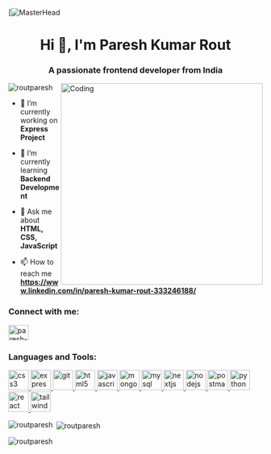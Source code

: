 [![MasterHead](https://camo.githubusercontent.com/2dcf1a73f7dcb84e53882d821de7b61d4362388b92e1f9d974563c489abeb342/68747470733a2f2f6d69726f2e6d656469756d2e636f6d2f6d61782f3730302f302a4647443642557a7a5a7331564a4c75592e676966)
<h1 align="center">Hi 👋, I'm Paresh Kumar Rout</h1>
<h3 align="center">A passionate frontend developer from India</h3>
<img align="right" alt="Coding" width="400" src="https://cdn.dribbble.com/users/1292677/screenshots/6139167/avento.gif">

<p align="left"> <img src="https://komarev.com/ghpvc/?username=routparesh&label=Profile%20views&color=0e75b6&style=flat" alt="routparesh" /> </p>


- 🔭 I’m currently working on **Express Project**

- 🌱 I’m currently learning **Backend Development**

- 💬 Ask me about **HTML, CSS, JavaScript**

- 📫 How to reach me **https://www.linkedin.com/in/paresh-kumar-rout-333246188/**

<h3 align="left">Connect with me:</h3>
<p align="left">
<a href="https://www.linkedin.com/in/paresh-kumar-rout-333246188/" target="blank"><img align="center" src="https://th.bing.com/th?id=OIP.b5oDvUVU5UVN4cefTJGq3wHaHa&w=250&h=250&c=8&rs=1&qlt=90&o=6&dpr=1.5&pid=3.1&rm=2" alt="paresh-kumar-rout" height="30" width="40" /></a>

</p>

<h3 align="left">Languages and Tools:</h3>
<p align="left"> <a href="https://www.w3schools.com/css/" target="_blank" rel="noreferrer"> <img src="https://th.bing.com/th?id=OIP.NccvSu6Gut1HXGwUTBKYKgHaH3&w=242&h=257&c=8&rs=1&qlt=90&o=6&dpr=1.5&pid=3.1&rm=2" alt="css3" width="40" height="40"/> </a> <a href="https://expressjs.com" target="_blank" rel="noreferrer"> <img src="https://www.vectorlogo.zone/logos/expressjs/expressjs-ar21.png" alt="express" width="40" height="40"/> </a>  <a href="https://git-scm.com/" target="_blank" rel="noreferrer"> <img src="https://www.vectorlogo.zone/logos/git-scm/git-scm-icon.svg" alt="git" width="40" height="40"/> </a> <a href="https://www.w3.org/html/" target="_blank" rel="noreferrer"> <img src="https://img.icons8.com/?size=2x&id=20909&format=png" alt="html5" width="40" height="40"/> </a> <a href="https://developer.mozilla.org/en-US/docs/Web/JavaScript" target="_blank" rel="noreferrer"> <img src="https://img.icons8.com/?size=512&id=108784&format=png" alt="javascript" width="40" height="40"/> </a> <a href="https://www.mongodb.com/" target="_blank" rel="noreferrer"> <img src="https://img.icons8.com/?size=512&id=8rKdRqZFLurS&format=png" alt="mongodb" width="40" height="40"/> </a> <a href="https://www.mysql.com/" target="_blank" rel="noreferrer"> <img src="https://img.icons8.com/?size=512&id=UFXRpPFebwa2&format=png" alt="mysql" width="40" height="40"/> </a> <a href="https://nextjs.org/" target="_blank" rel="noreferrer"> <img src="https://cdn.worldvectorlogo.com/logos/nextjs-2.svg" alt="nextjs" width="40" height="40"/> </a> <a href="https://nodejs.org" target="_blank" rel="noreferrer"> <img src="https://img.icons8.com/?size=512&id=54087&format=png" alt="nodejs" width="40" height="40"/> </a>  <a href="https://postman.com" target="_blank" rel="noreferrer"> <img src="https://www.vectorlogo.zone/logos/getpostman/getpostman-icon.svg" alt="postman" width="40" height="40"/> </a> <a href="https://www.python.org" target="_blank" rel="noreferrer"> <img src="https://img.icons8.com/?size=512&id=13441&format=png" alt="python" width="40" height="40"/> </a> <a href="https://reactjs.org/" target="_blank" rel="noreferrer"> <img src="https://th.bing.com/th?id=OIP.kLldduaRDS8LGYEXrrWhqgHaHa&w=250&h=250&c=8&rs=1&qlt=90&o=6&dpr=1.5&pid=3.1&rm=2" alt="react" width="40" height="40"/> </a> <a href="https://tailwindcss.com/" target="_blank" rel="noreferrer"> <img src="https://www.vectorlogo.zone/logos/tailwindcss/tailwindcss-icon.svg" alt="tailwind" width="40" height="40"/> </a> </p>

<p><img align="left" src="https://github-readme-stats.vercel.app/api/top-langs?username=routparesh&show_icons=true&locale=en&layout=compact" alt="routparesh" /></p>

<p>&nbsp;<img align="center" src="https://github-readme-stats.vercel.app/api?username=routparesh&show_icons=true&locale=en" alt="routparesh" /></p>

<p><img align="center" src="https://github-readme-streak-stats.herokuapp.com/?user=routparesh&" alt="routparesh" /></p>
